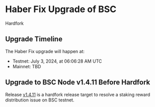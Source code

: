 # Haber Fix Upgrade of BSC

<div class="doc-announce-info">
    <span class="version-tag">Hardfork</span>
</div>

## Upgrade Timeline
The Haber Fix upgrade will happen at:

- Testnet:  July 3, 2024, at 06:06:28 AM UTC
- Mainnet:  TBD

## Upgrade to BSC Node v1.4.11 Before Hardfork
Release [v1.4.11](https://github.com/bnb-chain/bsc/releases/tag/v1.4.11) is a hardfork release target to resolve a staking reward distribution issue on BSC testnet.





